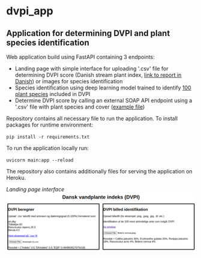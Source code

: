# dvpi_app

## Application for determining DVPI and plant species identification

Web application build using FastAPI containing 3 endpoints:

* Landing page with simple interface for uploading '.csv' file for determining DVPI score (Danish stream plant index, [link to report in Danish](https://dce2.au.dk/pub/sr135.pdf)) or images for species identification
* Species identification using deep learning model trained to identify [100 plant species](https://github.com/KennethTM/dvpi_app/blob/main/static/taxon_list.html) included in DVPI 
* Determine DVPI score by calling an external SOAP API endpoint using a '.csv' file with plant species and cover ([example file](https://github.com/KennethTM/dvpi_app/blob/main/static/example.csv))

Repository contains all necessary file to run the application. To install packages for runtime environment:

`pip install -r requirements.txt`

To run the application locally run:

`uvicorn main:app --reload`

The repository also contains additionally files for serving the application on Heroku.

*Landing page interface*
![Landing page](https://github.com/KennethTM/dvpi_app/blob/main/dvpi_page.png)
